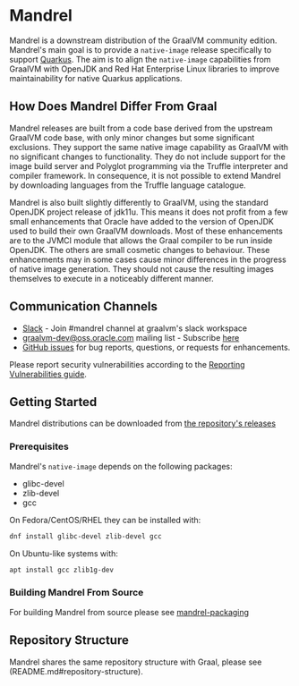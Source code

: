 # Mandrel

Mandrel is a downstream distribution of the GraalVM community edition.
Mandrel's main goal is to provide a `native-image` release specifically to support [Quarkus](https://quarkus.io).
The aim is to align the `native-image` capabilities from GraalVM with OpenJDK and Red Hat Enterprise Linux libraries to improve maintainability for native Quarkus applications.

## How Does Mandrel Differ From Graal

Mandrel releases are built from a code base derived from the upstream GraalVM code base, with only minor changes but some significant exclusions. 
They support the same native image capability as GraalVM with no significant changes to functionality.
They do not include support for the image build server and Polyglot programming via the Truffle interpreter and compiler framework. 
In consequence, it is not possible to extend Mandrel by downloading languages from the Truffle language catalogue.

Mandrel is also built slightly differently to GraalVM, using the standard OpenJDK project release of jdk11u.
This means it does not profit from a few small enhancements that Oracle have added to the version of OpenJDK used to build their own GraalVM downloads.
Most of these enhancements are to the JVMCI module that allows the Graal compiler to be run inside OpenJDK.
The others are small cosmetic changes to behaviour.
These enhancements may in some cases cause minor differences in the progress of native image generation.
They should not cause the resulting images themselves to execute in a noticeably different manner.

## Communication Channels

* [Slack](https://www.graalvm.org/slack-invitation) - Join #mandrel channel at graalvm's slack workspace
* [graalvm-dev@oss.oracle.com](mailto:graalvm-dev@oss.oracle.com?subject=[MANDREL]) mailing list - Subscribe [here](https://oss.oracle.com/mailman/listinfo/graalvm-dev)
* [GitHub issues](https://github.com/graalvm/mandrel/issues) for bug reports, questions, or requests for enhancements.

Please report security vulnerabilities according to the [Reporting Vulnerabilities guide](https://www.oracle.com/corporate/security-practices/assurance/vulnerability/reporting.html).

## Getting Started

Mandrel distributions can be downloaded from [the repository's releases](https://github.com/graalvm/mandrel/releases)

### Prerequisites

Mandrel's `native-image` depends on the following packages:
* glibc-devel
* zlib-devel
* gcc

On Fedora/CentOS/RHEL they can be installed with:
```bash
dnf install glibc-devel zlib-devel gcc
```

On Ubuntu-like systems with:
```bash
apt install gcc zlib1g-dev
```

### Building Mandrel From Source

For building Mandrel from source please see [mandrel-packaging](https://github.com/graalvm/mandrel-packaging)

## Repository Structure

Mandrel shares the same repository structure with Graal, please see (README.md#repository-structure).

